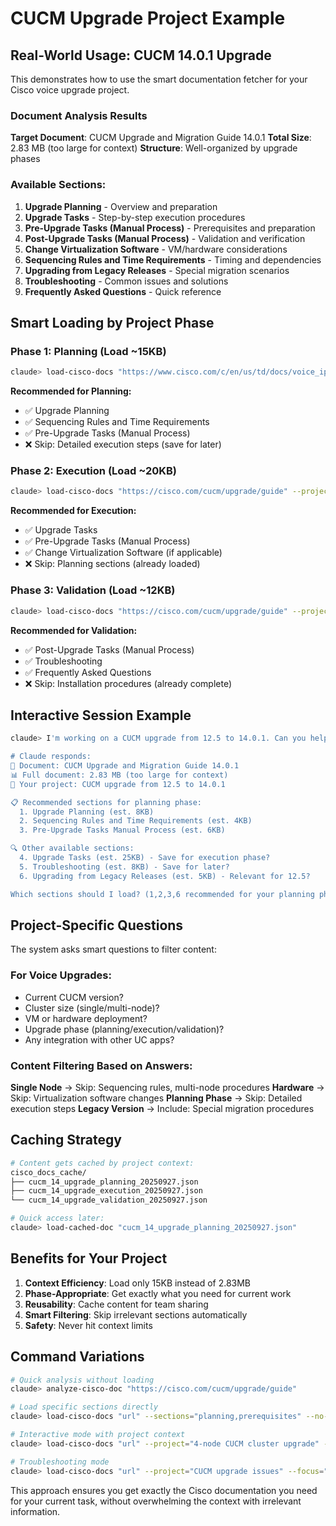 # CUCM Upgrade Project Example

## Real-World Usage: CUCM 14.0.1 Upgrade

This demonstrates how to use the smart documentation fetcher for your Cisco voice upgrade project.

### Document Analysis Results

**Target Document**: CUCM Upgrade and Migration Guide 14.0.1
**Total Size**: 2.83 MB (too large for context)
**Structure**: Well-organized by upgrade phases

### Available Sections:
1. **Upgrade Planning** - Overview and preparation
2. **Upgrade Tasks** - Step-by-step execution procedures
3. **Pre-Upgrade Tasks (Manual Process)** - Prerequisites and preparation
4. **Post-Upgrade Tasks (Manual Process)** - Validation and verification
5. **Change Virtualization Software** - VM/hardware considerations
6. **Sequencing Rules and Time Requirements** - Timing and dependencies
7. **Upgrading from Legacy Releases** - Special migration scenarios
8. **Troubleshooting** - Common issues and solutions
9. **Frequently Asked Questions** - Quick reference

## Smart Loading by Project Phase

### Phase 1: Planning (Load ~15KB)
```bash
claude> load-cisco-docs "https://www.cisco.com/c/en/us/td/docs/voice_ip_comm/cucm/upgrade/14_0_1/cucm_b_upgrade-and-migration-guide_14.html" --project="CUCM upgrade planning" --sections="upgrade-planning,sequencing-rules"
```

**Recommended for Planning:**
- ✅ Upgrade Planning
- ✅ Sequencing Rules and Time Requirements
- ✅ Pre-Upgrade Tasks (Manual Process)
- ❌ Skip: Detailed execution steps (save for later)

### Phase 2: Execution (Load ~20KB)
```bash
claude> load-cisco-docs "https://cisco.com/cucm/upgrade/guide" --project="CUCM upgrade execution" --sections="upgrade-tasks,pre-upgrade-manual"
```

**Recommended for Execution:**
- ✅ Upgrade Tasks
- ✅ Pre-Upgrade Tasks (Manual Process)
- ✅ Change Virtualization Software (if applicable)
- ❌ Skip: Planning sections (already loaded)

### Phase 3: Validation (Load ~12KB)
```bash
claude> load-cisco-docs "https://cisco.com/cucm/upgrade/guide" --project="CUCM post-upgrade validation" --sections="post-upgrade-tasks,troubleshooting"
```

**Recommended for Validation:**
- ✅ Post-Upgrade Tasks (Manual Process)
- ✅ Troubleshooting
- ✅ Frequently Asked Questions
- ❌ Skip: Installation procedures (already complete)

## Interactive Session Example

```bash
claude> I'm working on a CUCM upgrade from 12.5 to 14.0.1. Can you help me load the relevant planning documentation?

# Claude responds:
📖 Document: CUCM Upgrade and Migration Guide 14.0.1
📊 Full document: 2.83 MB (too large for context)
🎯 Your project: CUCM upgrade from 12.5 to 14.0.1

📋 Recommended sections for planning phase:
  1. Upgrade Planning (est. 8KB)
  2. Sequencing Rules and Time Requirements (est. 4KB)
  3. Pre-Upgrade Tasks Manual Process (est. 6KB)

🔍 Other available sections:
  4. Upgrade Tasks (est. 25KB) - Save for execution phase?
  5. Troubleshooting (est. 8KB) - Save for later?
  6. Upgrading from Legacy Releases (est. 5KB) - Relevant for 12.5?

Which sections should I load? (1,2,3,6 recommended for your planning phase)
```

## Project-Specific Questions

The system asks smart questions to filter content:

### For Voice Upgrades:
- Current CUCM version?
- Cluster size (single/multi-node)?
- VM or hardware deployment?
- Upgrade phase (planning/execution/validation)?
- Any integration with other UC apps?

### Content Filtering Based on Answers:

**Single Node** → Skip: Sequencing rules, multi-node procedures
**Hardware** → Skip: Virtualization software changes
**Planning Phase** → Skip: Detailed execution steps
**Legacy Version** → Include: Special migration procedures

## Caching Strategy

```bash
# Content gets cached by project context:
cisco_docs_cache/
├── cucm_14_upgrade_planning_20250927.json
├── cucm_14_upgrade_execution_20250927.json
└── cucm_14_upgrade_validation_20250927.json

# Quick access later:
claude> load-cached-doc "cucm_14_upgrade_planning_20250927.json"
```

## Benefits for Your Project

1. **Context Efficiency**: Load only 15KB instead of 2.83MB
2. **Phase-Appropriate**: Get exactly what you need for current work
3. **Reusability**: Cache content for team sharing
4. **Smart Filtering**: Skip irrelevant sections automatically
5. **Safety**: Never hit context limits

## Command Variations

```bash
# Quick analysis without loading
claude> analyze-cisco-doc "https://cisco.com/cucm/upgrade/guide"

# Load specific sections directly
claude> load-cisco-docs "url" --sections="planning,prerequisites" --no-interactive

# Interactive mode with project context
claude> load-cisco-docs "url" --project="4-node CUCM cluster upgrade" --interactive

# Troubleshooting mode
claude> load-cisco-docs "url" --project="CUCM upgrade issues" --focus="troubleshooting"
```

This approach ensures you get exactly the Cisco documentation you need for your current task, without overwhelming the context with irrelevant information.